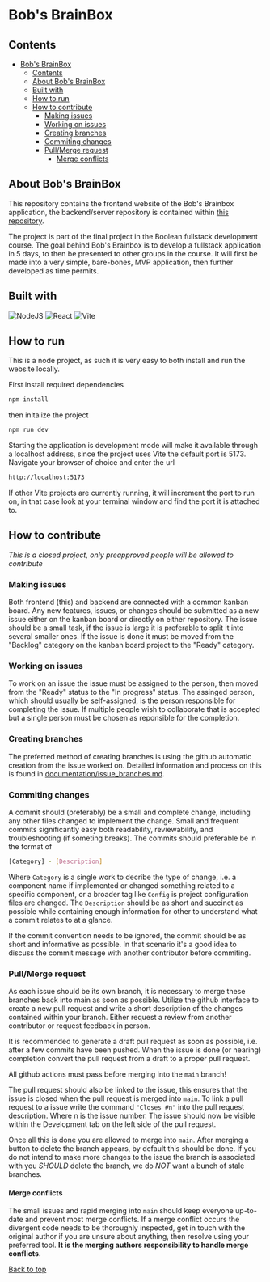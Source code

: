 # Bob's BrainBox

## Contents

- [Bob's BrainBox](#bobs-brainbox)
  - [Contents](#contents)
  - [About Bob's BrainBox](#about-bobs-brainbox)
  - [Built with](#built-with)
  - [How to run](#how-to-run)
  - [How to contribute](#how-to-contribute)
    - [Making issues](#making-issues)
    - [Working on issues](#working-on-issues)
    - [Creating branches](#creating-branches)
    - [Commiting changes](#commiting-changes)
    - [Pull/Merge request](#pullmerge-request)
      - [Merge conflicts](#merge-conflicts)

## About Bob's BrainBox

This repository contains the frontend website of the Bob's Brainbox application, the backend/server repository is contained within [this repository](https://github.com/ScandiumSG/Boolean-Quizapp-backend).

The project is part of the final project in the Boolean fullstack development course. The goal behind Bob's Brainbox is to develop a fullstack application in 5 days, to then be presented to other groups in the course. It will first be made into a very simple, bare-bones, MVP application, then further developed as time permits.

## Built with

![NodeJS](https://img.shields.io/badge/node.js-6DA55F?style=for-the-badge&logo=node.js&logoColor=white)
![React](https://img.shields.io/badge/React-20232A?style=for-the-badge&logo=react&logoColor=61DAFB)
![Vite](https://img.shields.io/badge/vite-%23646CFF.svg?style=for-the-badge&logo=vite&logoColor=white)

## How to run

This is a node project, as such it is very easy to both install and run the website locally.

First install required dependencies

```bash
npm install
```

then initalize the project

```bash
npm run dev
```

Starting the application is development mode will make it available through a localhost address, since the project uses Vite the default port is 5173. Navigate your browser of choice and enter the url 
```bash
http://localhost:5173
```

If other Vite projects are currently running, it will increment the port to run on, in that case look at your terminal window and find the port it is attached to.

## How to contribute

*This is a closed project, only preapproved people will be allowed to contribute*

### Making issues

Both frontend (this) and backend are connected with a common kanban board. Any new features, issues, or changes should be submitted as a new issue either on the kanban board or directly on either repository. The issue should be a small task, if the issue is large it is preferable to split it into several smaller ones. If the issue is done it must be moved from the "Backlog" category on the kanban board project to the "Ready" category.

### Working on issues

To work on an issue the issue must be assigned to the person, then moved from the "Ready" status to the "In progress" status. The assinged person, which should usually be self-assigned, is the person responsible for completing the issue. If multiple people wish to collaborate that is accepted but a single person must be chosen as reponsible for the completion.

### Creating branches

The preferred method of creating branches is using the github automatic creation from the issue worked on. Detailed information and process on this is found in [documentation/issue_branches.md](./documentation/issue_branches.md).

### Commiting changes

A commit should (preferably) be a small and complete change, including any other files changed to implement the change. Small and frequent commits significantly easy both readability, reviewability, and troubleshooting (if someting breaks). The commits should preferable be in the format of 
```bash
[Category] - [Description]
```

Where `Category` is a single work to decribe the type of change, i.e. a component name if implemented or changed something related to a specific component, or a broader tag like `Config` is project configuration files are changed. The `Description` should be as short and succinct as possible while containing enough information for other to understand what a commit relates to at a glance.

If the commit convention needs to be ignored, the commit should be as short and informative as possible. In that scenario it's a good idea to discuss the commit message with another contributor before commiting.

### Pull/Merge request

As each issue should be its own branch, it is necessary to merge these branches back into main as soon as possible. Utilize the github interface to create a new pull request and write a short description of the changes contained within your branch. Either request a review from another contributor or request feedback in person.

It is recommended to generate a draft pull request as soon as possible, i.e. after a few commits have been pushed. When the issue is done (or nearing) completion convert the pull request from a draft to a proper pull request.

All github actions must pass before merging into the `main` branch!

The pull request should also be linked to the issue, this ensures that the issue is closed when the pull request is merged into `main`. To link a pull request to a issue write the command `"Closes #n"` into the pull request description. Where n is the issue number. The issue should now be visible within the Development tab on the left side of the pull request.

Once all this is done you are allowed to merge into `main`. After merging a button to delete the branch appears, by default this should be done. If you do not intend to make more changes to the issue the branch is associated with you *SHOULD* delete the branch, we do *NOT* want a bunch of stale branches.

#### Merge conflicts

The small issues and rapid merging into `main` should keep everyone up-to-date and prevent most merge conflicts. If a merge conflict occurs the divergent code needs to be thoroughly inspected, get in touch with the original author if you are unsure about anything, then resolve using your preferred tool. **It is the merging authors responsibility to handle merge conflicts.**


[Back to top](#bobs-brainbox)
